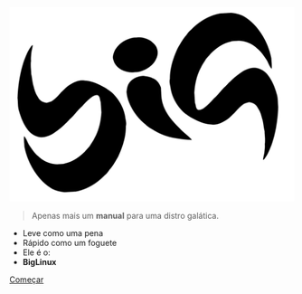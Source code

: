![logo](/assets/images/logo/logo.svg)

> Apenas mais um **manual** para uma distro galática.

- Leve como uma pena
- Rápido como um foguete
- Ele é o:
- **BigLinux**

[Começar](#bem-vindo)
